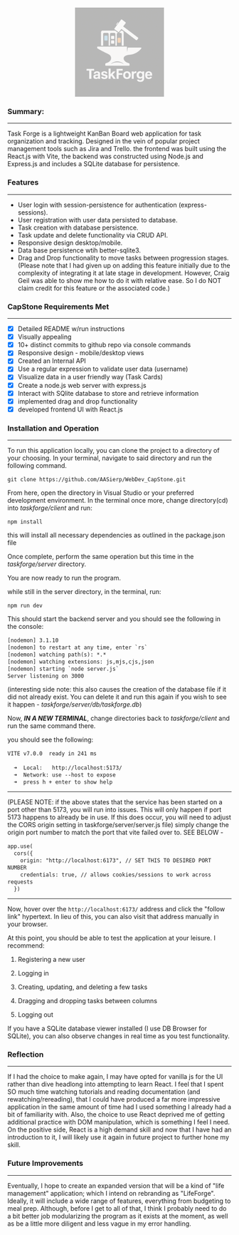 <h1><img src="./client/src/images/logodark.png" width = 200px style="display: block; margin: auto; opacity: .3;"></h1>

### Summary:

---

Task Forge is a lightweight KanBan Board web application for task organization and tracking. Designed in the vein of popular project management tools such as Jira and Trello. the frontend was built using the React.js with Vite, the backend was constructed using Node.js and Express.js and includes a SQLite database for persistence.

### Features

---

- User login with session-persistence for authentication (express-sessions).
- User registration with user data persisted to database.
- Task creation with database persistence.
- Task update and delete functionality via CRUD API.
- Responsive design desktop/mobile.
- Data base persistence wtih better-sqlite3.
- Drag and Drop functionality to move tasks between progression stages. (Please note that I had given up on adding this feature initially due to the complexity of integrating it at late stage in development. However, Craig Geil was able to show me how to do it with relative ease. So I do NOT claim credit for this feature or the associated code.)

### CapStone Requirements Met

---

- [x] Detailed README w/run instructions
- [x] Visually appealing
- [x] 10+ distinct commits to github repo via console commands
- [x] Responsive design - mobile/desktop views
- [x] Created an Internal API
- [x] Use a regular expression to validate user data (username)
- [x] Visualize data in a user friendly way (Task Cards)
- [x] Create a node.js web server with express.js
- [x] Interact with SQlite database to store and retrieve information
- [x] implemented drag and drop functionality
- [x] developed frontend UI with React.js

### Installation and Operation

---

To run this application locally, you can clone the project to a directory of your choosing.
In your terminal, navigate to said directory and run the following command.

```
git clone https://github.com/AASierp/WebDev_CapStone.git
```

From here, open the directory in Visual Studio or your preferred development environment.
In the terminal once more, change directory(cd) into _taskforge/client_ and run:

```
npm install
```

this will install all necessary dependencies as outlined in the package.json file

Once complete, perform the same operation but this time in the _taskforge/server_ directory.

You are now ready to run the program.

while still in the server directory, in the terminal, run:

```
npm run dev
```

This should start the backend server and you should see the following in the console:

```
[nodemon] 3.1.10
[nodemon] to restart at any time, enter `rs`
[nodemon] watching path(s): *.*
[nodemon] watching extensions: js,mjs,cjs,json
[nodemon] starting `node server.js`
Server listening on 3000
```

(interesting side note: this also causes the creation of the database file if it did not already exist. You can delete it and run this again if you wish to see it happen - _taskforge/server/db/taskforge.db_)

Now, _**IN A NEW TERMINAL**_, change directories back to _taskforge/client_ and run the same command there.

you should see the following:

```
VITE v7.0.0  ready in 241 ms

  ➜  Local:   http://localhost:5173/
  ➜  Network: use --host to expose
  ➜  press h + enter to show help
```

---

(PLEASE NOTE: if the above states that the service has been started on a port other than 5173, you will run into issues. This will only happen if port 5173 happens to already be in use. If this does occur, you will need to adjust the CORS origin setting in taskforge/server/server.js file) simply change the origin port number to match the port that vite failed over to. SEE BELOW -

```
app.use(
  cors({
    origin: "http://localhost:6173", // SET THIS TO DESIRED PORT NUMBER
    credentials: true, // allows cookies/sessions to work across requests
  })
```

---

Now, hover over the `http://localhost:6173/` address and click the "follow link" hypertext.
In lieu of this, you can also visit that address manually in your browser.

At this point, you should be able to test the application at your leisure. I recommend:

1. Registering a new user

2. Logging in

3. Creating, updating, and deleting a few tasks

4. Dragging and dropping tasks between columns

5. Logging out

If you have a SQLite database viewer installed (I use DB Browser for SQLite), you can also observe changes in real time as you test functionality.


### Reflection
---
If I had the choice to make again, I may have opted for vanilla js for the UI rather than dive headlong into attempting to learn React. I feel that I spent SO much time watching tutorials and reading documentation (and rewatching/rereading), that I could have produced a far more impressive application in the same amount of time had I used something I already had a bit of familiarity with. Also, the choice to use React deprived me of getting additional practice with DOM manipulation, which is something I feel I need. On the positive side, React is a high demand skill and now that I have had an introduction to it, I will likely use it again in future project to further hone my skill.

### Future Improvements

---

Eventually, I hope to create an expanded version that will be a kind of "life management" application; which I intend on rebranding as "LifeForge". Ideally, it will include a wide range of features, everything from budgeting to meal prep. Although, before I get to all of that, I think I probably need to do a bit better job modularizing the program as it exists at the moment, as well as be a little more diligent and less vague in my error handling.
